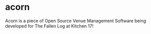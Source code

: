 # acorn
Acorn is a piece of Open Source Venue Management Software being developed for The Fallen Log at Kitchen 17!